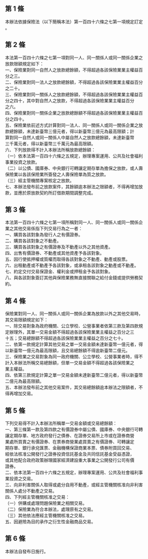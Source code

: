 第 1 條
-------
本辦法依據保險法（以下簡稱本法）第一百四十六條之七第一項規定訂定  
。

第 2 條
-------
本法第一百四十六條之七第一項對同一人、同一關係人或同一關係企業之  
放款限額規定如下：  
一、保險業對同一自然人之放款總餘額，不得超過各該保險業業主權益百  
    分之三。  
二、保險業對同一法人之放款總餘額，不得超過各該保險業業主權益百分  
    之二十。  
三、保險業對同一關係人之放款總餘額，不得超過各該保險業業主權益百  
    分之四十，其中對自然人之放款，不得超過各該保險業業主權益百分  
    之六。  
四、保險業對同一關係企業之放款總餘額不得超過各該保險業業主權益百  
    分之四十。  
五、保險業依前述方式計算對同一法人、同一關係人或同一關係企業之放  
    款總餘額，未達新臺幣三億元者，得以新臺幣三億元為最高限額；計  
    算對同一自然人或同一關係人中屬自然人之放款總餘額，未達新臺幣  
    三千萬元者，得以新臺幣三千萬元為最高限額。  
六、下列放款得不計入本辦法所稱放款總餘額：  
（一）依本法第一百四十六條之五規定，辦理專案運用、公共及社會福利  
      事業投資之放款。  
（二）以公債、國庫券、中央銀行可轉讓定期存單為擔保之放款，或人壽  
      保險業以各該保險業所簽發之人壽保險單為質之放款。  
（三）經主管機關專案核定之放款。  
七、本辦法發布前之放款案件，其餘額逾本辦法之限額者，不得再增加放  
    款，並應於原放款契約所訂借款期間調整完成。

第 3 條
-------
本法第一百四十六條之七第一項所稱對同一人、同一關係人或同一關係企  
業之其他交易係指下列交易行為之一者：  
一、購買各該對象為發行人之有價證券。  
二、購買各該對象之不動產。  
三、購買各該對象之有價證券及不動產以外之其他資產。  
四、出售有價證券、不動產或其他資產予各該對象。  
五、因行使抵押權或質權而取得各該對象之不動產、動產或股票。  
六、出租動產或不動產予各該對象，或承租各該對象之動產或不動產。  
七、約定交付交易保證金、權利金或押租金予各該對象。  
八、與各該對象簽訂其他與保險業務無直接關聯之給付金錢或提供勞務契  
    約。

第 4 條
-------
保險業對同一人、同一關係人或同一關係企業為放款以外之其他交易時，  
其交易限額規定如下：  
一、除交易對象為政府機關、公立學校、公營事業者依第三款及第四款規  
    定辦理外，其單一交易金額不得超過各該保險業業主權益之百分之三  
    十五；交易總餘額不得超過各該保險業業主權益之百分之七十。  
二、依第一款規定計算其他交易之單一交易金額未達新臺幣一億元者，得  
    以新臺幣一億元為最高限額，且交易總餘額不得逾新臺幣二億元。  
三、保險業之交易對象為同一政府機關、公立學校、公營事業者時，得不  
    計入本辦法所稱交易總餘額，但單一交易金額不得超過各該保險業之  
    業主權益。  
四、依第三款規定計算之單一交易金額未達新臺幣二億元者，得以新臺幣  
    二億元為最高限額。  
五、本辦法發布前之其他交易案件，其交易總餘額逾本辦法之限額者，不  
    得再增加交易。

第 5 條
-------
下列交易得不計入本辦法所稱單一交易金額或交易總餘額：  
一、第三條第一款及第四款之有價證券中屬公債、國庫券、中央銀行可轉  
    讓定期存單、地方政府發行之債券、在證券交易所上市或在證券商營  
    業處所買賣之有價證券、在票券商營業處買賣之有價證券、可轉讓定  
    期存單、銀行承兌匯票、金融機構保證商業本票、債券附買回交易、  
    經依法核准公開發行之證券投資信託基金及共同信託基金受益憑證，  
    或其他配合政府政策辦理國家經濟建設重大事業之公開發行公司有價  
    證券。  
二、依本法第一百四十六條之五規定，辦理專案運用、公共及社會福利事  
    業投資之交易。  
三、向非利害關係人取得或處分自用不動產，或經主管機關核准向非利害  
    關係人處分不動產之交易。  
四、下列經主管機關核准之交易：  
（一）併購或處理問題保險業之相關交易。  
（二）保險業為符合本辦法，處理原有之交易。  
（三）其他依法應經主管機關核准之交易。  
五、因避險為目的承作之衍生性金融商品交易。

第 6 條
-------
本辦法自發布日施行。

